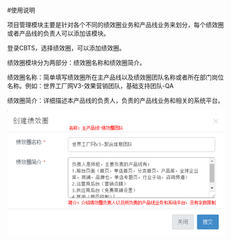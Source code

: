 #使用说明

项目管理模块主要是针对各个不同的绩效圈业务和产品线业务来划分，每个绩效圈或者产品线的负责人可以添加该模块。

登录CBTS，选择绩效圈，可以添加绩效圈。

绩效圈模块分为两部分：绩效圈名称和绩效圈简介。

绩效圈名称：简单填写绩效圈所在主产品线以及绩效圈团队名称或者所在部门岗位名称。例如：世界工厂网V3-效果营销团队，基础支持团队-QA

绩效圈简介：详细描述本产品线的负责人，负责的产品线业务和相关的系统平台。



![jixiaoquan](https://github.com/Ivantester/cits_help/blob/master/picture/jixiaoquan.png?raw=true)